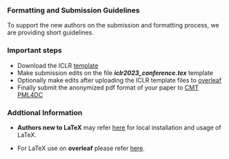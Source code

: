 

### Formatting and Submission Guidelines 

To support the new authors on the submission and formatting process, we are providing short guidelines.

### Important steps

- Download the ICLR [template](https://github.com/ICLR/Master-Template/raw/master/iclr2023.zip) 
- Make submission edits on the file <b><i>iclr2023_conference.tex</i></b> template
- Optionally make edits after uploading the ICLR template files to [overleaf](https://www.overleaf.com/)
- Finally submit the anonymized pdf format of your paper to [CMT PML4DC](https://cmt3.research.microsoft.com/PML4DC2023/)

### Addtional Information

- <b>Authors new to LaTeX</b> may refer [here](https://www.tug.org/begin.html) for local installation and usage of LaTeX. 

- For LaTeX use on <b>overleaf</b> please refer [here](https://www.overleaf.com/learn/latex/Learn_LaTeX_in_30_minutes).


 
 
